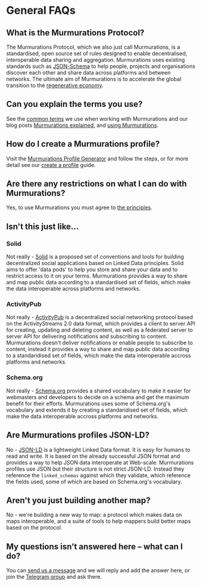 # General FAQs

## What is the Murmurations Protocol?

The Murmurations Protocol, which we also just call Murmurations, is a standardised, open source set of rules designed to enable decentralised, interoperable data sharing and aggregation. Murmurations uses existing standards such as [JSON-Schema](https://json-schema.org/) to help people, projects and organisations discover each other and share data across platforms and between networks. The ultimate aim of Murmurations is to accelerate the global transition to the [regenerative economy](https://capitalinstitute.org/8-principles-regenerative-economy/).

## Can you explain the terms you use?

See the [common terms](/about/common-terms.html) we use when working with Murmurations and our blog posts [Murmurations explained](https://murmurations.network/2022/07/07/murmurations-explained/), and [using Murmurations](https://murmurations.network/2022/07/12/using-murmurations/).

## How do I create a Murmurations profile?

Visit the [Murmurations Profile Generator](https://profiles.murmurations.network/) and follow the steps, or for more detail see our [create a profile](/guides/create-a-profile.md) guide.

<!-- ## How can I use Murmurations to create a map or directory or other type of aggregator?

See our [guide for aggregators](/guides/aggregators.html). 

TBC
-->

## Are there any restrictions on what I can do with Murmurations?

Yes, to use Murmurations you must agree to [the principles](https://murmurations.network/principles/).

## Isn't this just like...

### Solid
Not really - [Solid](https://solid.mit.edu/) is a proposed set of conventions and tools for building decentralized social applications based on Linked Data principles. Solid aims to offer 'data pods' to help you store and share your data and to restrict access to it on your terms. Murmurations provides a way to share and map public data according to a standardised set of fields, which make the data interoperable across platforms and networks.

### ActivityPub
Not really - [ActivityPub](https://activitypub.rocks/) is a decentralized social networking protocol based on the ActivityStreams 2.0 data format, which provides a client to server API for creating, updating and deleting content, as well as a federated server to server API for delivering notifications and subscribing to content. Murmurations doesn't deliver notifications or enable people to subscribe to content, instead it provides a way to share and map public data according to a standaridised set of fields, which make the data interoperable accross platforms and networks.

### Schema.org
Not really - [Schema.org](https://schema.org/) provides a shared vocabulary to make it easier for webmasters and developers to decide on a schema and get the maximum benefit for their efforts. Murmurations uses some of Schema.org's vocabulary and extends it by creating a standaridised set of fields, which make the data interoperable accross platforms and networks.

## Are Murmurations profiles JSON-LD?
No - [JSON-LD](https://json-ld.org/) is a lightweight Linked Data format. It is easy for humans to read and write. It is based on the already successful JSON format and provides a way to help JSON data interoperate at Web-scale. Murmurations profiles use JSON but their structure is not strict JSON-LD. Instead they reference the `linked_schemas`	against which they validate, which reference the fields used, some of which are based on Schema.org's vocabulary.

## Aren't you just building another map?
No - we're building a new way to map: a protocol which makes data on maps interoperable, and a suite of tools to help mappers build better maps based on the protocol.

## My questions isn’t answered here – what can I do?

You can [send us a message](https://murmurations.network/contact/) and we will reply and add the answer here, or join the [Telegram group](https://t.me/joinchat/JvotB0kuxrjFgvYszbNvZw) and ask there.
